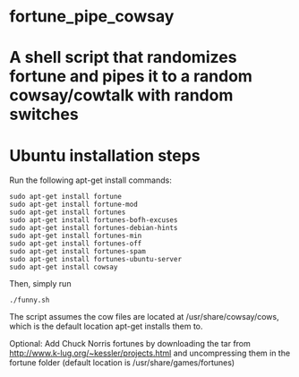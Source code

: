 # fortune_pipe_cowsay
# A shell script that randomizes fortune and pipes it to a random cowsay/cowtalk with random switches
# Ubuntu installation steps
Run the following apt-get install commands:
```
sudo apt-get install fortune
sudo apt-get install fortune-mod
sudo apt-get install fortunes
sudo apt-get install fortunes-bofh-excuses
sudo apt-get install fortunes-debian-hints
sudo apt-get install fortunes-min
sudo apt-get install fortunes-off
sudo apt-get install fortunes-spam
sudo apt-get install fortunes-ubuntu-server
sudo apt-get install cowsay
```

Then, simply run
```
./funny.sh
```

The script assumes the cow files are located at /usr/share/cowsay/cows, which is the default location apt-get installs them to.

Optional:
Add Chuck Norris fortunes by downloading the tar from http://www.k-lug.org/~kessler/projects.html and uncompressing them in the fortune folder (default location is /usr/share/games/fortunes)
